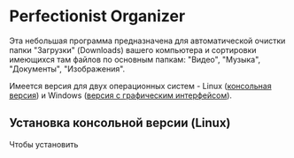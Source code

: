 # Perfectionist Organizer
Эта небольшая программа предназначена для автоматической очистки папки "Загрузки" (Downloads) вашего компьютера и сортировки имеющихся там файлов по основным папкам: "Видео", "Музыка", "Документы", "Изображения".

Имеется версия для двух операционных систем - Linux ([консольная версия](https://github.com/x6nder/justcodeit/tree/master/perforg/console_version)) и Windows ([версия с графическим интерфейсом](https://github.com/x6nder/justcodeit/tree/master/perforg/gui_version)).

## Установка консольной версии (Linux)
Чтобы установить 
